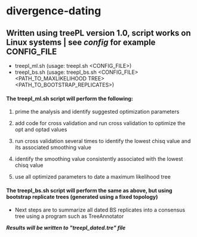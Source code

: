# divergence-dating

## Written using treePL version 1.0, script works on Linux systems | see *config* for example CONFIG_FILE 
* treepl_ml.sh (usage: treepl.sh <CONFIG_FILE>)
* treepl_bs.sh (usage: treepl_bs.sh <CONFIG_FILE> <PATH_TO_MAXLIKELIHOOD TREE> <PATH_TO_BOOTSTRAP_REPLICATES>)

#### The treepl_ml.sh script will perform the following:

1. prime the analysis and identify suggested optimization parameters
  
2. add code for cross validation and run cross validation to optimize the opt and optad values
  
3. run cross validation several times to identify the lowest chisq value and its associated smoothing value
  
4. identify the smoothing value consistently associated with the lowest chisq value
  
5. use all optimized parameters to date a maximum likelihood tree

#### The treepl_bs.sh script will perform the same as above, but using bootstrap replicate trees (generated using a fixed topology)
  
- Next steps are to summarize all dated BS replicates into a consensus tree using a program such as TreeAnnotator


***Results will be written to "treepl_dated.tre" file***
